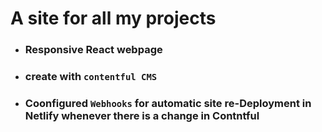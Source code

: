 # A site for all my projects

- ### Responsive React webpage
- ### create with `contentful CMS`
- ### Coonfigured `Webhooks` for automatic site re-Deployment in **Netlify**  whenever there is a change in **Contntful**
